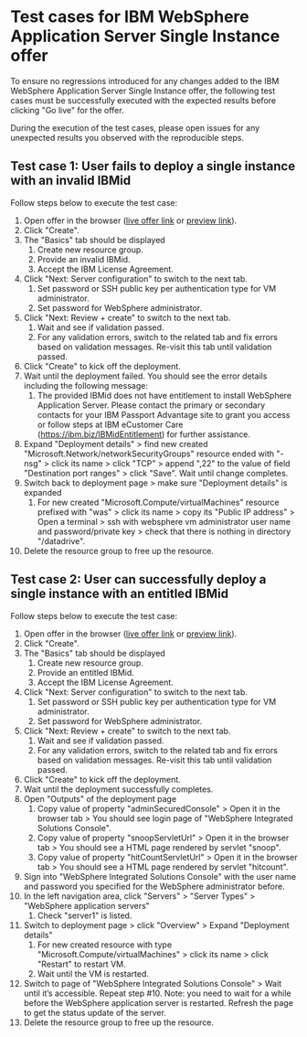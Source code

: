 <!-- Copyright (c) Microsoft Corporation. -->
<!-- Copyright (c) IBM Corporation. -->

# Test cases for IBM WebSphere Application Server Single Instance offer

To ensure no regressions introduced for any changes added to the IBM WebSphere Application Server Single Instance offer, the following test cases must be successfully executed with the expected results before clicking "Go live" for the offer. 

During the execution of the test cases, please open issues for any unexpected results you observed with the reproducible steps.

## Test case 1: User fails to deploy a single instance with an invalid IBMid

Follow steps below to execute the test case:

1. Open offer in the browser ([live offer link](https://ms.portal.azure.com/#create/ibm-usa-ny-armonk-hq-6275750-ibmcloud-aiops.2022-01-07-twas-base-single-server2022-01-07-twas-base-single-server) or [preview link](https://ms.portal.azure.com/#create/ibm-usa-ny-armonk-hq-6275750-ibmcloud-aiops.2022-01-07-twas-base-single-server-preview2022-01-07-twas-base-single-server)).
1. Click "Create".
1. The "Basics" tab should be displayed
   1. Create new resource group.
   1. Provide an invalid IBMid.
   1. Accept the IBM License Agreement.
1. Click "Next: Server configuration" to switch to the next tab.
   1. Set password or SSH public key per authentication type for VM administrator.
   1. Set password for WebSphere administrator.
1. Click "Next: Review + create" to switch to the next tab.
   1. Wait and see if validation passed.
   1. For any validation errors, switch to the related tab and fix errors based on validation messages. Re-visit this tab until validation passed.
1. Click "Create" to kick off the deployment.
1. Wait until the deployment failed. You should see the error details including the following message:
   1. The provided IBMid does not have entitlement to install WebSphere Application Server. Please contact the primary or secondary contacts for your IBM Passport Advantage site to grant you access or follow steps at IBM eCustomer Care (https://ibm.biz/IBMidEntitlement) for further assistance.
1. Expand "Deployment details" > find new created "Microsoft.Network/networkSecurityGroups" resource ended with "-nsg" > click its name > click "TCP" > append ",22" to the value of field "Destination port ranges" > click "Save". Wait until change completes.
1. Switch back to deployment page > make sure "Deployment details" is expanded
   1. For new created "Microsoft.Compute/virtualMachines" resource prefixed with "was" > click its name > copy its "Public IP address" > Open a terminal > ssh with websphere vm administrator user name and password/private key > check that there is nothing in directory "/datadrive".
1. Delete the resource group to free up the resource.

## Test case 2: User can successfully deploy a single instance with an entitled IBMid

Follow steps below to execute the test case:

1. Open offer in the browser ([live offer link](https://ms.portal.azure.com/#create/ibm-usa-ny-armonk-hq-6275750-ibmcloud-aiops.2022-01-07-twas-base-single-server2022-01-07-twas-base-single-server) or [preview link](https://ms.portal.azure.com/#create/ibm-usa-ny-armonk-hq-6275750-ibmcloud-aiops.2022-01-07-twas-base-single-server-preview2022-01-07-twas-base-single-server)).
1. Click "Create".
1. The "Basics" tab should be displayed
   1. Create new resource group.
   1. Provide an entitled IBMid.
   1. Accept the IBM License Agreement.
1. Click "Next: Server configuration" to switch to the next tab.
   1. Set password or SSH public key per authentication type for VM administrator.
   1. Set password for WebSphere administrator.
1. Click "Next: Review + create" to switch to the next tab.
   1. Wait and see if validation passed.
   1. For any validation errors, switch to the related tab and fix errors based on validation messages. Re-visit this tab until validation passed.
1. Click "Create" to kick off the deployment.
1. Wait until the deployment successfully completes.
1. Open "Outputs" of the deployment page
   1. Copy value of property "adminSecuredConsole" > Open it in the browser tab > You should see login page of "WebSphere Integrated Solutions Console".
   1. Copy value of property "snoopServletUrl" > Open it in the browser tab > You should see a HTML page rendered by servlet "snoop".
   1. Copy value of property "hitCountServletUrl" > Open it in the browser tab > You should see a HTML page rendered by servlet "hitcount".
1. Sign into "WebSphere Integrated Solutions Console" with the user name and password you specified for the WebSphere administrator before.
1. In the left navigation area, click "Servers" > "Server Types" > "WebSphere application servers"
   1. Check "server1" is listed.
1. Switch to deployment page > click "Overview" > Expand "Deployment details"
   1. For new created resource with type "Microsoft.Compute/virtualMachines" > click its name > click "Restart" to restart VM.
   1. Wait until the VM is restarted.
1. Switch to page of "WebSphere Integrated Solutions Console" > Wait until it’s accessible. Repeat step #10. Note: you need to wait for a while before the WebSphere application server is restarted. Refresh the page to get the status update of the server.
1. Delete the resource group to free up the resource.
